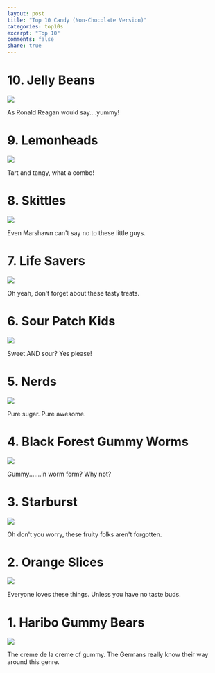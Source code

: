 ```yaml
---
layout: post
title: "Top 10 Candy (Non-Chocolate Version)"
categories: top10s
excerpt: "Top 10"
comments: false
share: true
---
```



# 10. Jelly Beans

![](http://mamiverse.com/wp-content/uploads/2014/04/15-Jellybean-Flavors-that-Change-Your-Inner-Alchemy-MainPhoto.jpg)

As Ronald Reagan would say....yummy!



# 9. Lemonheads

![](http://www.lemonhead.com/globalassets/assets/lemonhead/carousel_lemonhead_1.png)



Tart and tangy, what a combo!




# 8. Skittles

![](https://smedia.webcollage.net/rwvfp/wc/cp/25209185/module/wrigley/_cp/products/1452027131596/tab-56242735-f441-432c-aad5-c8fe7c421f32/resource-ef9c6f55-91a6-4901-86a2-bf9bf684945d.jpg)



Even Marshawn can't say no to these little guys. 


# 7. Life Savers


![](https://images-na.ssl-images-amazon.com/images/G/01/aplusautomation/vendorimages/e407fbbc-19f8-4ceb-871a-6606ad5b56e3.jpg._CB277979869__SR970,300_.jpg)

Oh yeah, don't forget about these tasty treats.

# 6. Sour Patch Kids


![](http://www.adweek.com/wp-content/uploads/files/news_article/sourpatch-kids-hed-2014.jpg)


Sweet AND sour? Yes please!

# 5. Nerds

![](https://images-na.ssl-images-amazon.com/images/I/51StctRdohL.jpg)


Pure sugar. Pure awesome.


# 4. Black Forest Gummy Worms


![](http://www.nationwidecandy.com/mmCANDY/Images/75402-Black-Forest-Gummy-Worms-12-Count.jpg)


Gummy.......in worm form? Why not?

# 3. Starburst

![](http://www.starburst.com/img/site/no_flash/products/product_chews_original.jpg)



Oh don't you worry, these fruity folks aren't forgotten.


# 2. Orange Slices

![](http://batesnutfarm.biz/images/F51489270.jpg)



Everyone loves these things. Unless you have no taste buds.


# 1. Haribo Gummy Bears

![](https://target.scene7.com/is/image/Target/12931664?wid=520&hei=520&fmt=pjpeg)


The creme de la creme of gummy. The Germans really know their way around this genre. 
